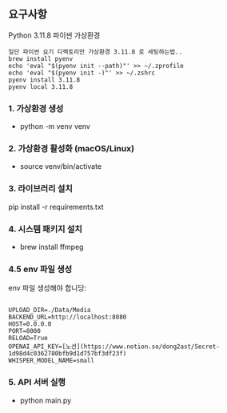 ## 요구사항
Python 3.11.8
파이썬 가상환경

```
일단 파이썬 요기 디렉토리만 가상환경 3.11.8 로 세팅하는법..
brew install pyenv
echo 'eval "$(pyenv init --path)"' >> ~/.zprofile
echo 'eval "$(pyenv init -)"' >> ~/.zshrc
pyenv install 3.11.8
pyenv local 3.11.8
```

###  1. 가상환경 생성
 - python -m venv venv

### 2. 가상환경 활성화 (macOS/Linux)
- source venv/bin/activate

### 3. 라이브러리 설치
pip install -r requirements.txt


### 4. 시스템 패키지 설치
- brew install ffmpeg


### 4.5 env 파일 생성 
env 파일 생성해야 합니당: 
```

UPLOAD_DIR=./Data/Media
BACKEND_URL=http://localhost:8080
HOST=0.0.0.0
PORT=8000
RELOAD=True
OPENAI_API_KEY=[노션](https://www.notion.so/dong2ast/Secret-1d98d4c0362780bfb9d1d757bf3df23f)
WHISPER_MODEL_NAME=small
```


### 5. API 서버 실행 
- python main.py




